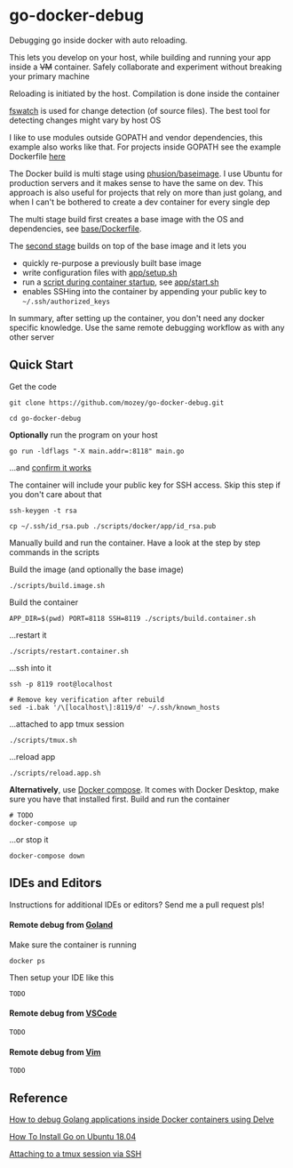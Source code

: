 # go-docker-debug

Debugging go inside docker with auto reloading.

This lets you develop on your host, 
while building and running your app inside a <s>VM</s> container.
Safely collaborate and experiment without breaking your primary machine 

Reloading is initiated by the host. Compilation is done inside the container

[fswatch](https://github.com/emcrisostomo/fswatch)
is used for change detection (of source files). 
The best tool for detecting changes might vary by host OS

I like to use modules outside GOPATH and vendor dependencies,
this example also works like that.
For projects inside GOPATH see the example Dockerfile
[here](https://blog.golang.org/docker)

The Docker build is multi stage using 
[phusion/baseimage](https://github.com/phusion/baseimage-docker).
I use Ubuntu for production servers and it makes sense to have the same on dev.
This approach is also useful for projects that rely on more than just golang,
and when I can't be bothered to create a dev container for every single dep

The multi stage build first creates a base image with the OS and dependencies,
see [base/Dockerfile](https://github.com/mozey/go-docker-debug/blob/master/docker/base/Dockerfile).

The [second stage](https://github.com/mozey/go-docker-debug/blob/master/docker/app/Dockerfile) 
builds on top of the base image and it lets you
- quickly re-purpose a previously built base image
- write configuration files with [app/setup.sh](https://github.com/mozey/go-docker-debug/blob/master/docker/app/setup.sh) 
- run a [script during container startup](https://github.com/phusion/baseimage-docker#running-scripts-during-container-startup),
see [app/start.sh](https://github.com/mozey/go-docker-debug/blob/master/docker/app/start.sh)
- enables SSHing into the container 
by appending your public key to `~/.ssh/authorized_keys`

In summary, after setting up the container, 
you don't need any docker specific knowledge.
Use the same remote debugging workflow as with any other server    

## Quick Start

Get the code
    
    git clone https://github.com/mozey/go-docker-debug.git
    
    cd go-docker-debug
    
**Optionally** run the program on your host

    go run -ldflags "-X main.addr=:8118" main.go

...and [confirm it works](http://localhost:8118)
    
The container will include your public key for SSH access.
Skip this step if you don't care about that

    ssh-keygen -t rsa
        
    cp ~/.ssh/id_rsa.pub ./scripts/docker/app/id_rsa.pub
    
Manually build and run the container. 
Have a look at the step by step commands in the scripts

Build the image (and optionally the base image) 

    ./scripts/build.image.sh
    
Build the container
    
    APP_DIR=$(pwd) PORT=8118 SSH=8119 ./scripts/build.container.sh
    
...restart it
    
    ./scripts/restart.container.sh
    
...ssh into it

    ssh -p 8119 root@localhost
    
    # Remove key verification after rebuild
    sed -i.bak '/\[localhost\]:8119/d' ~/.ssh/known_hosts
    
...attached to app tmux session

    ./scripts/tmux.sh
    
...reload app
    
    ./scripts/reload.app.sh
        
**Alternatively**, 
use [Docker compose](https://docs.docker.com/compose/install).
It comes with Docker Desktop, make sure you have that installed first.
Build and run the container 
    
    # TODO
    docker-compose up

...or stop it

    docker-compose down
    
## IDEs and Editors

Instructions for additional IDEs or editors? 
Send me a pull request pls!
    
#### Remote debug from [Goland](https://www.jetbrains.com/go/)

Make sure the container is running

    docker ps

Then setup your IDE like this

    TODO

#### Remote debug from [VSCode](https://code.visualstudio.com/)

    TODO
    
#### Remote debug from [Vim](https://www.vim.org/)
    
    TODO

## Reference

[How to debug Golang applications inside Docker containers using Delve](https://mikemadisonweb.github.io/2018/06/14/go-remote-debug/)

[How To Install Go on Ubuntu 18.04](https://www.digitalocean.com/community/tutorials/how-to-install-go-on-ubuntu-18-04)

[Attaching to a tmux session via SSH](https://superuser.com/a/912400/537059)